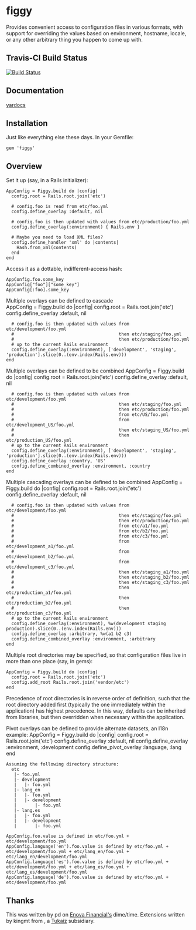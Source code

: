# figgy

Provides convenient access to configuration files in various formats, with
support for overriding the values based on environment, hostname, locale, or
any other arbitrary thing you happen to come up with.

## Travis-CI Build Status
[![Build Status](https://secure.travis-ci.org/kingmt/figgy.png)](http://travis-ci.org/kingmt/figgy)

## Documentation
[yardocs](http://rdoc.info/github/pd/figgy/master/frames)

## Installation

Just like everything else these days. In your Gemfile:

    gem 'figgy'

## Overview

Set it up (say, in a Rails initializer):

    AppConfig = Figgy.build do |config|
      config.root = Rails.root.join('etc')

      # config.foo is read from etc/foo.yml
      config.define_overlay :default, nil

      # config.foo is then updated with values from etc/production/foo.yml
      config.define_overlay(:environment) { Rails.env }

      # Maybe you need to load XML files?
      config.define_handler 'xml' do |contents|
        Hash.from_xml(contents)
      end
    end

Access it as a dottable, indifferent-access hash:

    AppConfig.foo.some_key
    AppConfig["foo"]["some_key"]
    AppConfig[:foo].some_key

Multiple overlays can be defined to cascade    
    AppConfig = Figgy.build do |config|
      config.root = Rails.root.join('etc')
      config.define_overlay :default, nil

      # config.foo is then updated with values from etc/development/foo.yml
      #                                        then etc/staging/foo.yml
      #                                        then etc/production/foo.yml
      # up to the current Rails environment
      config.define_overlay(:environment), ['development', 'staging', 'production'].slice(0..(env.index(Rails.env)))
    end

Multiple overlays can be defined to be combined
    AppConfig = Figgy.build do |config|
      config.root = Rails.root.join('etc')
      config.define_overlay :default, nil

      # config.foo is then updated with values from etc/development/foo.yml
      #                                        then etc/staging/foo.yml
      #                                        then etc/production/foo.yml
      #                                        from etc/US/foo.yml
      #                                        from etc/development_US/foo.yml
      #                                        then etc/staging_US/foo.yml
      #                                        then etc/production_US/foo.yml
      # up to the current Rails environment
      config.define_overlay(:environment), ['development', 'staging', 'production'].slice(0..(env.index(Rails.env)))
      config.define_overlay :country, 'US'
      config.define_combined_overlay :environment, :country
    end

Multiple cascading overlays can be defined to be combined
    AppConfig = Figgy.build do |config|
      config.root = Rails.root.join('etc')
      config.define_overlay :default, nil

      # config.foo is then updated with values from etc/development/foo.yml
      #                                        then etc/staging/foo.yml
      #                                        then etc/production/foo.yml
      #                                        from etc/a1/foo.yml
      #                                        from etc/b2/foo.yml
      #                                        from etc/c3/foo.yml
      #                                        from etc/development_a1/foo.yml
      #                                        from etc/development_b2/foo.yml
      #                                        from etc/development_c3/foo.yml
      #                                        then etc/staging_a1/foo.yml
      #                                        then etc/staging_b2/foo.yml
      #                                        then etc/staging_c3/foo.yml
      #                                        then etc/production_a1/foo.yml
      #                                        then etc/production_b2/foo.yml
      #                                        then etc/production_c3/foo.yml
      # up to the current Rails environment
      config.define_overlay(:environment), %w(development staging production).slice(0..(env.index(Rails.env)))
      config.define_overlay :arbitrary, %w(a1 b2 c3)
      config.define_combined_overlay :environment, :arbitrary
    end

Multiple root directories may be specified, so that configuration files live in
more than one place (say, in gems):

    AppConfig = Figgy.build do |config|
      config.root = Rails.root.join('etc')
      config.add_root Rails.root.join('vendor/etc')
    end

Precedence of root directories is in reverse order of definition, such that the
root directory added first (typically the one immediately within the application)
has highest precedence. In this way, defaults can be inherited from libraries,
but then overridden when necessary within the application.

Pivot overlays can be defined to provide alternate datasets, an I18n example:
    AppConfig = Figgy.build do |config|
      config.root = Rails.root.join('etc')
      config.define_overlay :default, nil
      config.define_overlay :environment, :development
      config.define_pivot_overlay :language, :lang
    end

    Assuming the following directory structure:
      etc
       |- foo.yml
       |- development
       |   |- foo.yml
       |- lang_en
       |   |- foo.yml
       |   |- development
       |       |- foo.yml
       |- lang.es
       |   |- foo.yml
       |   |- development
       |       |- foo.yml

    AppConfig.foo.value is defined in etc/foo.yml + etc/development/foo.yml
    AppConfig.language('en').foo.value is defined by etc/foo.yml + etc/development/foo.yml + etc/lang_en/foo.yml + etc/lang_en/development/foo.yml
    AppConfig.language('es').foo.value is defined by etc/foo.yml + etc/development/foo.yml + etc/lang_es/foo.yml + etc/lang_es/development/foo.yml
    AppConfig.language('de').foo.value is defined by etc/foo.yml + etc/development/foo.yml

## Thanks

This was written by pd on [Enova Financial's](http://www.enovafinancial.com) dime/time.
Extensions written by kingmt from [<TKML>](http://ww.tkml.com), a [Tukaiz](http://www.tukaiz.com) subsidiary.
